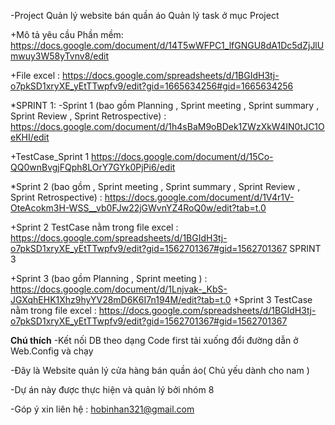 -Project Quản lý website bán quần áo Quản lý task ở mục Project

+Mô tả yêu cầu Phần mềm:
https://docs.google.com/document/d/14T5wWFPC1_lfGNGU8dA1Dc5dZjJlUmwuy3W58yTvnv8/edit

+File excel : https://docs.google.com/spreadsheets/d/1BGIdH3tj-o7pkSD1xryXE_yEtTTwpfv9/edit?gid=1665634256#gid=1665634256

*SPRINT 1:
-Sprint 1 (bao gồm Planning , Sprint meeting , Sprint summary , Sprint Review , Sprint Retrospective) :
https://docs.google.com/document/d/1h4sBaM9oBDek1ZWzXkW4IN0tJC1OeKHI/edit

+TestCase_Sprint 1
https://docs.google.com/document/d/15Co-QQ0wnBvgjFQph8LOrY7GYk0PjPi6/edit

*Sprint 2 (bao gồm , Sprint meeting , Sprint summary , Sprint Review , Sprint Retrospective) :
https://docs.google.com/document/d/1V4r1V-OteAcokm3H-WSS__vb0FJw22jGWvnYZ4RoQ0w/edit?tab=t.0

+Sprint 2 TestCase nằm trong file excel :
https://docs.google.com/spreadsheets/d/1BGIdH3tj-o7pkSD1xryXE_yEtTTwpfv9/edit?gid=1562701367#gid=1562701367
SPRINT 3

+Sprint 3 (bao gồm Planning , Sprint meeting ) : 
https://docs.google.com/document/d/1Lnjvak-_KbS-JGXqhEHK1Xhz9hyYV28mD6K6I7n194M/edit?tab=t.0
+Sprint 3 TestCase nằm trong file excel :
https://docs.google.com/spreadsheets/d/1BGIdH3tj-o7pkSD1xryXE_yEtTTwpfv9/edit?gid=1562701367#gid=1562701367

**Chú thích**
-Kết nối DB theo dạng Code first tải xuống đổi đường dẫn ở Web.Config và chạy

-Đây là Website quản lý cửa hàng bán quần áo( Chủ yếu dành cho nam )

-Dự án này được thực hiện và quản lý bởi nhóm 8 

-Góp ý xin liên hệ : hobinhan321@gmail.com 


